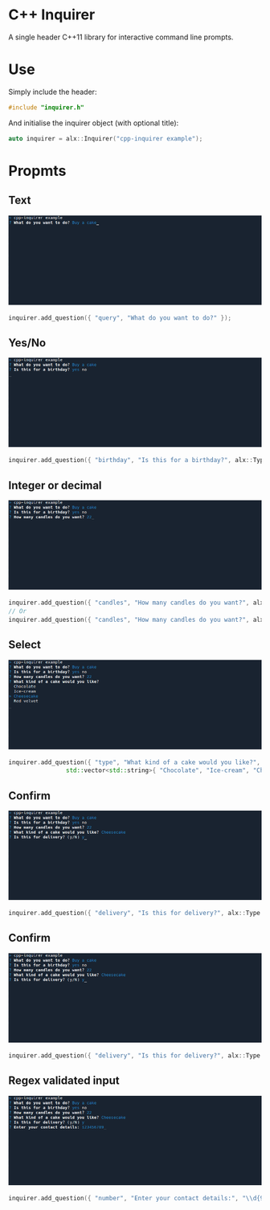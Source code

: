 # C++ Inquirer

A single header C++11 library for interactive command line prompts.

# Use

Simply include the header:
```cpp
#include "inquirer.h"
```
And initialise the inquirer object (with optional title):
```cpp
auto inquirer = alx::Inquirer("cpp-inquirer example");
```

# Propmts

## Text

![](assets/text-input.png)

```cpp
inquirer.add_question({ "query", "What do you want to do?" });
```

## Yes/No

![](assets/yesNo-input.png)

```cpp
inquirer.add_question({ "birthday", "Is this for a birthday?", alx::Type::yesNo });
```
## Integer or decimal

![](assets/int-input.png)

```cpp
inquirer.add_question({ "candles", "How many candles do you want?", alx::Type::integer });
// Or
inquirer.add_question({ "candles", "How many candles do you want?", alx::Type::decimal });
```

## Select

![](assets/options-input.png)

```cpp
inquirer.add_question({ "type", "What kind of a cake would you like?",
		        std::vector<std::string>{ "Chocolate", "Ice-cream", "Cheesecake", "Red velvet" }});
```

## Confirm

![](assets/confirm-input.png)

```cpp
inquirer.add_question({ "delivery", "Is this for delivery?", alx::Type::confirm });
```

## Confirm

![](assets/confirm-input.png)

```cpp
inquirer.add_question({ "delivery", "Is this for delivery?", alx::Type::confirm });
```

## Regex validated input

![](assets/regex-input.png)

```cpp
inquirer.add_question({ "number", "Enter your contact details:", "\\d{9}" });
```